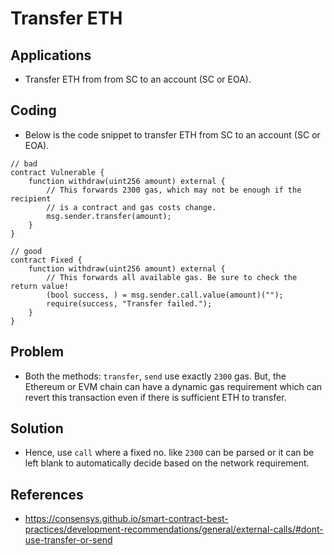 # Transfer ETH

## Applications

- Transfer ETH from from SC to an account (SC or EOA).

## Coding

- Below is the code snippet to transfer ETH from SC to an account (SC or EOA).

```solidity
// bad
contract Vulnerable {
    function withdraw(uint256 amount) external {
        // This forwards 2300 gas, which may not be enough if the recipient
        // is a contract and gas costs change.
        msg.sender.transfer(amount);
    }
}

// good
contract Fixed {
    function withdraw(uint256 amount) external {
        // This forwards all available gas. Be sure to check the return value!
        (bool success, ) = msg.sender.call.value(amount)("");
        require(success, "Transfer failed.");
    }
}
```

## Problem

- Both the methods: `transfer`, `send` use exactly `2300` gas. But, the Ethereum or EVM chain can have a dynamic gas requirement which can revert this transaction even if there is sufficient ETH to transfer.

## Solution

- Hence, use `call` where a fixed no. like `2300` can be parsed or it can be left blank to automatically decide based on the network requirement.

## References

- https://consensys.github.io/smart-contract-best-practices/development-recommendations/general/external-calls/#dont-use-transfer-or-send
